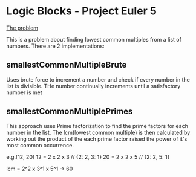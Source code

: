 # Logic Blocks - Project Euler 5

[The problem](https://projecteuler.net/problem=5)

This is a problem about finding lowest common multiples from a list of numbers.
There are 2 implementations:

## smallestCommonMultipleBrute

Uses brute force to increment a number and check if every number in the list is divisible. THe number continually increments until a satisfactory number is met

## smallestCommonMultiplePrimes

This approach uses Prime factorization to find the prime factors for each number in the list.
The lcm(lowest common multiple) is then calculated by working out the product of the each prime factor raised the power of it's most common occurrence.

e.g.[12, 20]
12 = 2 x 2 x 3 // {2: 2, 3: 1}
20 = 2 x 2 x 5 // {2: 2, 5: 1}

lcm = 2^2 x 3^1 x 5^1 -> 60
